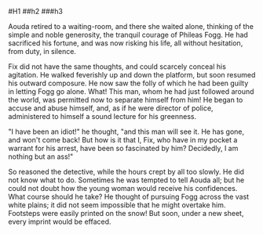#H1
##h2
###h3

<p>Aouda retired to a waiting-room, and there she waited alone, thinking of the simple and noble generosity, the tranquil courage of Phileas Fogg.  He had sacrificed his fortune, and was now risking his life, all without hesitation, from duty, in silence.</p>

<p>Fix did not have the same thoughts, and could scarcely conceal his agitation.  He walked feverishly up and down the platform, but soon resumed his outward composure.  He now saw the folly of which he had been guilty in letting Fogg go alone.  What!  This man, whom he had just followed around the world, was permitted now to separate himself from him!  He began to accuse and abuse himself, and, as if he were director of police, administered to himself a sound lecture for his greenness.</p>

<p>"I have been an idiot!" he thought, "and this man will see it.  He has gone, and won't come back!  But how is it that I, Fix, who have in my pocket a warrant for his arrest, have been so fascinated by him? Decidedly, I am nothing but an ass!"</p>

<p>So reasoned the detective, while the hours crept by all too slowly.  He did not know what to do.  Sometimes he was tempted to tell Aouda all; but he could not doubt how the young woman would receive his confidences.  What course should he take?  He thought of pursuing Fogg across the vast white plains; it did not seem impossible that he might overtake him.  Footsteps were easily printed on the snow!  But soon, under a new sheet, every imprint would be effaced.</p>
